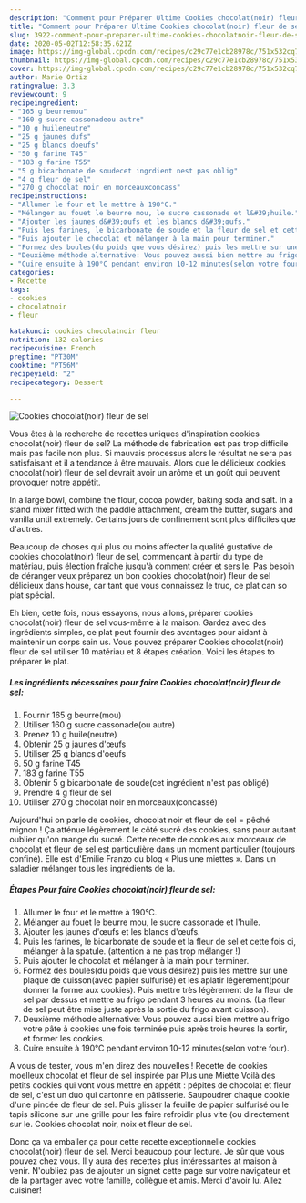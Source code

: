 ```yaml
---
description: "Comment pour Préparer Ultime Cookies chocolat(noir) fleur de sel"
title: "Comment pour Préparer Ultime Cookies chocolat(noir) fleur de sel"
slug: 3922-comment-pour-preparer-ultime-cookies-chocolatnoir-fleur-de-sel
date: 2020-05-02T12:58:35.621Z
image: https://img-global.cpcdn.com/recipes/c29c77e1cb28978c/751x532cq70/cookies-chocolatnoir-fleur-de-sel-photo-principale-de-la-recette.jpg
thumbnail: https://img-global.cpcdn.com/recipes/c29c77e1cb28978c/751x532cq70/cookies-chocolatnoir-fleur-de-sel-photo-principale-de-la-recette.jpg
cover: https://img-global.cpcdn.com/recipes/c29c77e1cb28978c/751x532cq70/cookies-chocolatnoir-fleur-de-sel-photo-principale-de-la-recette.jpg
author: Marie Ortiz
ratingvalue: 3.3
reviewcount: 9
recipeingredient:
- "165 g beurremou"
- "160 g sucre cassonadeou autre"
- "10 g huileneutre"
- "25 g jaunes dufs"
- "25 g blancs doeufs"
- "50 g farine T45"
- "183 g farine T55"
- "5 g bicarbonate de soudecet ingrdient nest pas oblig"
- "4 g fleur de sel"
- "270 g chocolat noir en morceauxconcass"
recipeinstructions:
- "Allumer le four et le mettre à 190°C."
- "Mélanger au fouet le beurre mou, le sucre cassonade et l&#39;huile."
- "Ajouter les jaunes d&#39;œufs et les blancs d&#39;œufs."
- "Puis les farines, le bicarbonate de soude et la fleur de sel et cette fois ci, mélanger à la spatule. (attention à ne pas trop mélanger !)"
- "Puis ajouter le chocolat et mélanger à la main pour terminer."
- "Formez des boules(du poids que vous désirez) puis les mettre sur une plaque de cuisson(avec papier sulfurisé) et les aplatir légèrement(pour donner la forme aux cookies). Puis mettre très légèrement de la fleur de sel par dessus et mettre au frigo pendant 3 heures au moins. (La fleur de sel peut être mise juste après la sortie du frigo avant cuisson)."
- "Deuxième méthode alternative: Vous pouvez aussi bien mettre au frigo votre pâte à cookies une fois terminée puis après trois heures la sortir, et former les cookies."
- "Cuire ensuite à 190°C pendant environ 10-12 minutes(selon votre four)."
categories:
- Recette
tags:
- cookies
- chocolatnoir
- fleur

katakunci: cookies chocolatnoir fleur 
nutrition: 132 calories
recipecuisine: French
preptime: "PT30M"
cooktime: "PT56M"
recipeyield: "2"
recipecategory: Dessert

---
```



![Cookies chocolat(noir) fleur de sel](https://img-global.cpcdn.com/recipes/c29c77e1cb28978c/751x532cq70/cookies-chocolatnoir-fleur-de-sel-photo-principale-de-la-recette.jpg)

Vous êtes à la recherche de recettes uniques d'inspiration cookies chocolat(noir) fleur de sel? La méthode de fabrication est pas trop difficile mais pas facile non plus. Si mauvais processus alors le résultat ne sera pas satisfaisant et il a tendance à être mauvais. Alors que le délicieux cookies chocolat(noir) fleur de sel devrait avoir un arôme et un goût qui peuvent provoquer notre appétit.

In a large bowl, combine the flour, cocoa powder, baking soda and salt. In a stand mixer fitted with the paddle attachment, cream the butter, sugars and vanilla until extremely. Certains jours de confinement sont plus difficiles que d&#39;autres.

Beaucoup de choses qui plus ou moins affecter la qualité gustative de cookies chocolat(noir) fleur de sel, commençant à partir du type de matériau, puis élection fraîche jusqu'à comment créer et sers le. Pas besoin de déranger veux préparez un bon cookies chocolat(noir) fleur de sel délicieux dans house, car tant que vous connaissez le truc, ce plat can so plat spécial.


Eh bien, cette fois, nous essayons, nous allons, préparer cookies chocolat(noir) fleur de sel vous-même à la maison. Gardez avec des ingrédients simples, ce plat peut fournir des avantages pour aidant à maintenir un corps sain us. Vous pouvez préparer Cookies chocolat(noir) fleur de sel utiliser 10 matériau et 8 étapes création. Voici les étapes to préparer le plat.

<!--inarticleads1-->

##### Les ingrédients nécessaires pour faire Cookies chocolat(noir) fleur de sel:

1. Fournir 165 g beurre(mou)
1. Utiliser 160 g sucre cassonade(ou autre)
1. Prenez 10 g huile(neutre)
1. Obtenir 25 g jaunes d&#39;œufs
1. Utiliser 25 g blancs d&#39;oeufs
1.  50 g farine T45
1.  183 g farine T55
1. Obtenir 5 g bicarbonate de soude(cet ingrédient n&#39;est pas obligé)
1. Prendre 4 g fleur de sel
1. Utiliser 270 g chocolat noir en morceaux(concassé)


Aujourd&#39;hui on parle de cookies, chocolat noir et fleur de sel = pêché mignon ! Ça atténue légèrement le côté sucré des cookies, sans pour autant oublier qu&#39;on mange du sucré. Cette recette de cookies aux morceaux de chocolat et fleur de sel est particulière dans un moment particulier (toujours confiné). Elle est d&#39;Emilie Franzo du blog « Plus une miettes ». Dans un saladier mélanger tous les ingrédients de la. 

<!--inarticleads2-->

##### Étapes Pour faire Cookies chocolat(noir) fleur de sel:

1. Allumer le four et le mettre à 190°C.
1. Mélanger au fouet le beurre mou, le sucre cassonade et l&#39;huile.
1. Ajouter les jaunes d&#39;œufs et les blancs d&#39;œufs.
1. Puis les farines, le bicarbonate de soude et la fleur de sel et cette fois ci, mélanger à la spatule. (attention à ne pas trop mélanger !)
1. Puis ajouter le chocolat et mélanger à la main pour terminer.
1. Formez des boules(du poids que vous désirez) puis les mettre sur une plaque de cuisson(avec papier sulfurisé) et les aplatir légèrement(pour donner la forme aux cookies). Puis mettre très légèrement de la fleur de sel par dessus et mettre au frigo pendant 3 heures au moins. (La fleur de sel peut être mise juste après la sortie du frigo avant cuisson).
1. Deuxième méthode alternative: Vous pouvez aussi bien mettre au frigo votre pâte à cookies une fois terminée puis après trois heures la sortir, et former les cookies.
1. Cuire ensuite à 190°C pendant environ 10-12 minutes(selon votre four).


A vous de tester, vous m&#39;en direz des nouvelles ! Recette de cookies moelleux chocolat et fleur de sel inspirée par Plus une Miette Voilà des petits cookies qui vont vous mettre en appétit : pépites de chocolat et fleur de sel, c&#39;est un duo qui cartonne en pâtisserie. Saupoudrer chaque cookie d&#39;une pincée de fleur de sel. Puis glisser la feuille de papier sulfurisé ou le tapis silicone sur une grille pour les faire refroidir plus vite (ou directement sur le. Cookies chocolat noir, noix et fleur de sel. 


Donc ça va emballer ça pour cette recette exceptionnelle cookies chocolat(noir) fleur de sel. Merci beaucoup pour lecture. Je sûr que vous pouvez chez vous. Il y aura des recettes plus  intéressantes at maison à venir. N'oubliez pas de ajouter un signet cette page sur votre navigateur et de la partager avec votre famille, collègue et amis. Merci d'avoir lu. Allez cuisiner!
